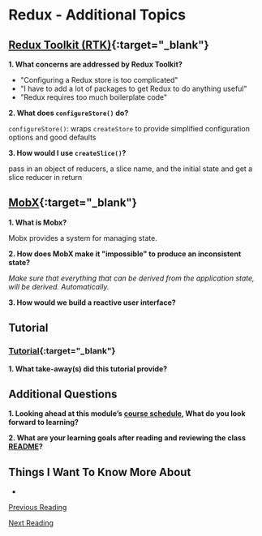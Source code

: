 # Redux - Additional Topics

## [Redux Toolkit (RTK)](https://redux-toolkit.js.org/introduction/getting-started){:target="_blank"}

**1. What concerns are addressed by Redux Toolkit?**

- "Configuring a Redux store is too complicated"
- "I have to add a lot of packages to get Redux to do anything useful"
- "Redux requires too much boilerplate code"

**2. What does `configureStore()` do?**

`configureStore()`: wraps `createStore` to provide simplified configuration options and good defaults

**3. How would I use `createSlice()`?**

pass in an object of reducers, a slice name, and the initial state and get a slice reducer in return

## [MobX](https://mobx.js.org/getting-started.html){:target="_blank"}

**1. What is Mobx?**

Mobx provides a system for managing state.

**2. How does MobX make it "impossible" to produce an inconsistent state?**

*Make sure that everything that can be derived from the application state, will be derived. Automatically.*

**3. How would we build a reactive user interface?**

## Tutorial

### [Tutorial](https://redux-toolkit.js.org/tutorials/intermediate-tutorial){:target="_blank"}

**1. What take-away(s) did this tutorial provide?**

## Additional Questions

**1. Looking ahead at this module’s [course schedule](https://codefellows.github.io/code-401-javascript-guide/curriculum/#module-7), What do you look forward to learning?**

**2. What are your learning goals after reading and reviewing the class [README](https://codefellows.github.io/code-401-javascript-guide/curriculum/)?**

## Things I Want To Know More About

-

[Previous Reading](./class-38.md)

[Next Reading](./class-41.md)

